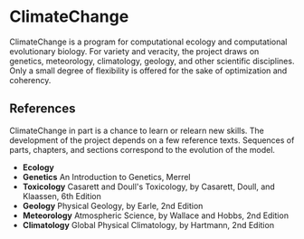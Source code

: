 # ClimateChange

ClimateChange is a program for computational ecology and computational evolutionary biology.
For variety and veracity, the project draws on genetics, meteorology, climatology, geology, and other scientific disciplines.
Only a small degree of flexibility is offered for the sake of optimization and coherency.

## References

ClimateChange in part is a chance to learn or relearn new skills.
The development of the project depends on a few reference texts.
Sequences of parts, chapters, and sections correspond to the evolution of the model.

* **Ecology** 
* **Genetics** An Introduction to Genetics, Merrel
* **Toxicology** Casarett and Doull's Toxicology, by Casarett, Doull, and Klaassen, 6th Edition
* **Geology** Physical Geology, by Earle, 2nd Edition
* **Meteorology** Atmospheric Science, by Wallace and Hobbs, 2nd Edition
* **Climatology** Global Physical Climatology, by Hartmann, 2nd Edition
